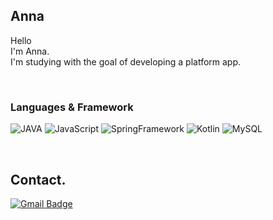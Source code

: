 ## Anna

Hello <br>
I'm Anna. <br>
I'm studying with the goal of developing a platform app. <br>


<br>

### Languages & Framework

![JAVA](https://img.shields.io/badge/Java-007396?style=flat-square&logo=Java&logoColor=white)
![JavaScript](https://img.shields.io/badge/JavaScript-F7DF1E?style=flat-square&logo=javascript&logoColor=white)
![SpringFramework](http://img.shields.io/badge/Spring-6DB33F?style=flat-square&logo=spring&logoColor=white)
![Kotlin](http://img.shields.io/badge/Kotlin-7F52FF?style=flat-square&logo=kotlin&logoColor=white)
![MySQL](https://img.shields.io/badge/MySQL-4479A1?style=flat-square&logo=MySQL&logoColor=white)
<!-- ![SpringBoot](https://img.shields.io/badge/Spring%20Boot-6DB33F?style=flat-square&logo=springboot&logoColor=white) -->

<br>

## Contact.

[![Gmail Badge](https://img.shields.io/badge/Gmail-d14836?style=flat-square&logo=Gmail&logoColor=white&link=mailto:h2ne1.public@gmail.com)](mailto:sujin6588@gmail.com)
